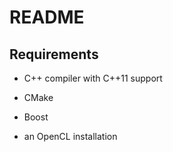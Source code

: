 # README #

## Requirements ##

- C++ compiler with C++11 support

- CMake

- Boost

- an OpenCL installation

